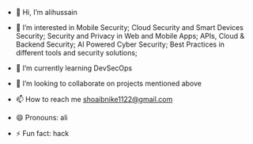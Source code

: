 - 👋 Hi, I’m alihussain
- 👀 I’m interested in Mobile Security; Cloud Security and Smart Devices Security; Security and Privacy in Web and Mobile Apps; 
     APIs, Cloud & Backend Security; AI Powered   Cyber 
Security; Best Practices in different tools and security solutions;


- 🌱 I’m currently learning DevSecOps
- 💞️ I’m looking to collaborate on projects mentioned above
- 📫 How to reach me shoaibnike1122@gmail.com
- 😄 Pronouns: ali
- ⚡ Fun fact: hack

<!---
alihussain6692/alihussain6692 is a ✨ special ✨ repository because its `README.md` (this file) appears on your GitHub profile.
You can click the Preview link to take a look at your changes.
--->
